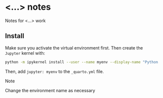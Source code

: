 # <...> notes

Notes for <...> work

## Install

Make sure you activate the virtual environment first.
Then create the `Jupyter` kernel with:

```sh
python -m ipykernel install --user --name myenv --display-name "Python (myenv)"
```

Then, add `jupyter: myenv` to the `_quarto.yml` file.

> [!note]
> Change the environment name as necessary
